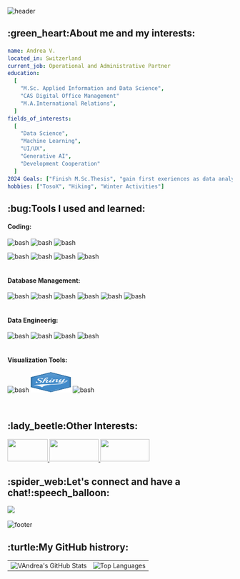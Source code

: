 ![header](https://capsule-render.vercel.app/api?type=waving&height=200&color=c1f4ee&text=Welcome%20&animation=fadeIn&section=header&fontColor=66cdaa)

<h2 align="left"><strong>:green_heart:About me and my interests:</strong></h2>

```yaml
name: Andrea V.
located_in: Switzerland
current_job: Operational and Administrative Partner
education:
  [
    "M.Sc. Applied Information and Data Science",
    "CAS Digital Office Management"
    "M.A.International Relations",
  ]
fields_of_interests:
  [
    "Data Science",
    "Machine Learning",
    "UI/UX",
    "Generative AI",
    "Development Cooperation"
  ]
2024 Goals: ["Finish M.Sc.Thesis", "gain first exeriences as data analyst or engeneer", "learn at least 5 new technologies."]
hobbies: ["TosoX", "Hiking", "Winter Activities"]
```

<h2 align="left"><strong>:bug:Tools I used and learned:</strong></h2>

<h4 align="left"><strong>Coding:</strong></h4>
<p align="left">
<img src="https://www.vectorlogo.zone/logos/python/python-ar21.svg" alt="bash" width="90" height="45"/>
<img src="https://www.r-project.org/logo/Rlogo.svg" alt="bash" width="45" height="45"/>
<img src="https://www.vectorlogo.zone/logos/sqlite/sqlite-ar21.svg"alt="bash" width="110" height="45"/>
<p align="left">
<img src="https://www.rstudio.com/wp-content/uploads/2018/10/RStudio-Logo-flat.svg" alt="bash" width="90" height="45"/>
<img src="https://upload.wikimedia.org/wikipedia/commons/1/1d/PyCharm_Icon.svg" alt="bash" width="90" height="45"/>
<img src="https://www.vectorlogo.zone/logos/jupyter/jupyter-ar21.svg" alt="bash" width="110" height="45"/>
<img src="https://upload.wikimedia.org/wikipedia/commons/d/d0/Google_Colaboratory_SVG_Logo.svg" alt="bash" width="45" height="45"/>
<br><br>
<h4 align="left"><strong>Database Management:</strong></h4>
<p align="left">
<img src="https://www.vectorlogo.zone/logos/mysql/mysql-official.svg" alt="bash" width="90" height="45"/>
<img src="https://www.vectorlogo.zone/logos/postgresql/postgresql-ar21.svg" alt="bash" width="90" height="45"/>
<img src="https://www.vectorlogo.zone/logos/mongodb/mongodb-ar21.svg"alt="bash" width="110" height="45"/>
<img src="https://www.vectorlogo.zone/logos/amazon_aws/amazon_aws-ar21.svg" alt="bash" width="110" height="45"/>
<img src="https://www.vectorlogo.zone/logos/microsoft_azure/microsoft_azure-ar21.svg" alt="bash" width="110" height="45"/>
<img src="https://dbeaver.com/wp-content/uploads/2022/10/LogoX2.png" alt="bash" width="110" height="45"/>
<br><br>
<h4 align="left"><strong>Data Engineerig:</strong></h4>
<p align="left">
<img src="https://upload.wikimedia.org/wikipedia/commons/d/de/AirflowLogo.png" alt="bash" width="90" height="45"/>
<img src="https://www.vectorlogo.zone/logos/amazon_awslambda/amazon_awslambda-ar21.svg" alt="bash" width="90" height="45"/>
<img src="https://hop.apache.org/tech-manual/latest/_images/logo/CMYK/jpg/HOP_logo_CMYK-4.jpg" alt="bash" width="90" height="45"/>
<img src="https://www.vectorlogo.zone/logos/apache_kafka/apache_kafka-ar21.svg" alt="bash" width="90" height="45"/>
<br><br>
<h4 align="left"><strong>Visualization Tools:</strong></h4>
<p align="left">
<img src="https://github.com/get-icon/geticon/blob/master/icons/tableau.svg" alt="bash" width="90" height="45"/>
<img src="https://raw.githubusercontent.com/max-mapper/hexbin/90a6aae0ebb12d4ac9810f870b67100d913a18f4/vector/shiny.svg" alt="bash" width="90" height="45"/>
<img src="https://www.vectorlogo.zone/logos/qgis/qgis-ar21.svg" alt="bash" width="90" height="45"/>
</p>
<br>

<h2 align="left"><strong>:lady_beetle:Other Interests:</strong></h2>

<a href="https://www.toso-x.com/">
  <img height="50" width="90" src="https://www.toso-x.com/typo3conf/ext/bootstrap/Resources/Public/Images/Logo.svg"/>
</a>

<a href="https://schweizmobil.ch/de/sommer">
  <img height="50" width="110" src="https://schweizmobil.ch/img/logo/e_schweizmobil_logo_de.svg?ts11=17137955269"/>
</a>

<a href="https://www.sac-cas.ch/de/huetten-und-touren/sac-tourenportal/">
  <img height="50" width="110" src="https://upload.wikimedia.org/wikipedia/commons/2/20/Schweizer_Alpen-Club_logo.svg"/>
</a>
<br>

<h2 align="left"><strong>:spider_web:Let's connect and have a chat!:speech_balloon:</strong></h2>

<a href="https://ch.linkedin.com/in/aviczian">
  <img height="50" src="https://cdn4.iconfinder.com/data/icons/social-media-2273/64/social_media_network_online_linkedin-512.png"/>
</a>
<br>

![footer](https://capsule-render.vercel.app/api?type=waving&height=100&color=c1f4ee&animation=fadeIn&section=footer&fontColor=66cdaa)

<h2 align="left"><strong>:turtle:My GitHub histrory:</strong></h2>

<table>
  <tr>
    <td>
      <img src="https://github-readme-stats.vercel.app/api?username=vandik-23&theme=vue&show_icons=true" alt="VAndrea's GitHub Stats">
    </td>
    <td>
      <img src="https://github-readme-stats.vercel.app/api/top-langs/?username=vandik-23" alt="Top Languages">
    </td>
  </tr>
</table>



<!--
### Hi there 👋
**vandik-23/vandik-23** is a ✨ _special_ ✨ repository because its `README.md` (this file) appears on your GitHub profile.

Here are some ideas to get you started:

- 🔭 I’m currently working on ...
- 🌱 I’m currently learning ...
- 👯 I’m looking to collaborate on ...
- 🤔 I’m looking for help with ...
- 💬 Ask me about ...
- 📫 How to reach me: ...
- 😄 Pronouns: ...
- ⚡ Fun fact: ...
-->
